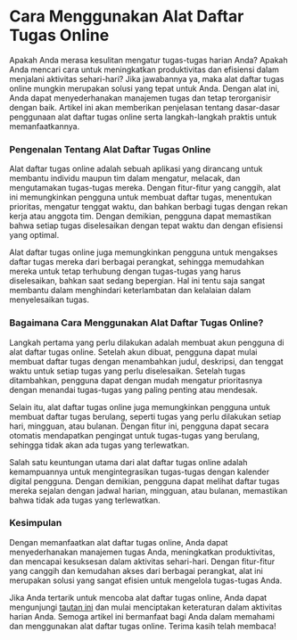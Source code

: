 Cara Menggunakan Alat Daftar Tugas Online
=========================================

Apakah Anda merasa kesulitan mengatur tugas-tugas harian Anda? Apakah Anda mencari cara untuk meningkatkan produktivitas dan efisiensi dalam menjalani aktivitas sehari-hari? Jika jawabannya ya, maka alat daftar tugas online mungkin merupakan solusi yang tepat untuk Anda. Dengan alat ini, Anda dapat menyederhanakan manajemen tugas dan tetap terorganisir dengan baik. Artikel ini akan memberikan penjelasan tentang dasar-dasar penggunaan alat daftar tugas online serta langkah-langkah praktis untuk memanfaatkannya.

### Pengenalan Tentang Alat Daftar Tugas Online

Alat daftar tugas online adalah sebuah aplikasi yang dirancang untuk membantu individu maupun tim dalam mengatur, melacak, dan mengutamakan tugas-tugas mereka. Dengan fitur-fitur yang canggih, alat ini memungkinkan pengguna untuk membuat daftar tugas, menentukan prioritas, mengatur tenggat waktu, dan bahkan berbagi tugas dengan rekan kerja atau anggota tim. Dengan demikian, pengguna dapat memastikan bahwa setiap tugas diselesaikan dengan tepat waktu dan dengan efisiensi yang optimal.

Alat daftar tugas online juga memungkinkan pengguna untuk mengakses daftar tugas mereka dari berbagai perangkat, sehingga memudahkan mereka untuk tetap terhubung dengan tugas-tugas yang harus diselesaikan, bahkan saat sedang bepergian. Hal ini tentu saja sangat membantu dalam menghindari keterlambatan dan kelalaian dalam menyelesaikan tugas.

### Bagaimana Cara Menggunakan Alat Daftar Tugas Online?

Langkah pertama yang perlu dilakukan adalah membuat akun pengguna di alat daftar tugas online. Setelah akun dibuat, pengguna dapat mulai membuat daftar tugas dengan menambahkan judul, deskripsi, dan tenggat waktu untuk setiap tugas yang perlu diselesaikan. Setelah tugas ditambahkan, pengguna dapat dengan mudah mengatur prioritasnya dengan menandai tugas-tugas yang paling penting atau mendesak.

Selain itu, alat daftar tugas online juga memungkinkan pengguna untuk membuat daftar tugas berulang, seperti tugas yang perlu dilakukan setiap hari, mingguan, atau bulanan. Dengan fitur ini, pengguna dapat secara otomatis mendapatkan pengingat untuk tugas-tugas yang berulang, sehingga tidak akan ada tugas yang terlewatkan.

Salah satu keuntungan utama dari alat daftar tugas online adalah kemampuannya untuk mengintegrasikan tugas-tugas dengan kalender digital pengguna. Dengan demikian, pengguna dapat melihat daftar tugas mereka sejalan dengan jadwal harian, mingguan, atau bulanan, memastikan bahwa tidak ada tugas yang terlewatkan.

### Kesimpulan

Dengan memanfaatkan alat daftar tugas online, Anda dapat menyederhanakan manajemen tugas Anda, meningkatkan produktivitas, dan mencapai kesuksesan dalam aktivitas sehari-hari. Dengan fitur-fitur yang canggih dan kemudahan akses dari berbagai perangkat, alat ini merupakan solusi yang sangat efisien untuk mengelola tugas-tugas Anda.

Jika Anda tertarik untuk mencoba alat daftar tugas online, Anda dapat mengunjungi [tautan ini](https://www.onlinecalculatorsfree.com/id/tools/todo-list.html) dan mulai menciptakan keteraturan dalam aktivitas harian Anda. Semoga artikel ini bermanfaat bagi Anda dalam memahami dan menggunakan alat daftar tugas online. Terima kasih telah membaca!